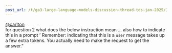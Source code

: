 ```yaml
---
post_url: /t/ga3-large-language-models-discussion-thread-tds-jan-2025/163247/88
---
```

[@carlton](/u/carlton)  
for question 2 what does the below instruction mean … also how to indicate this in a prompt ’ Remember: indicating that this is a `user` message takes up a few extra tokens. You actually need to make the request to get the answer."